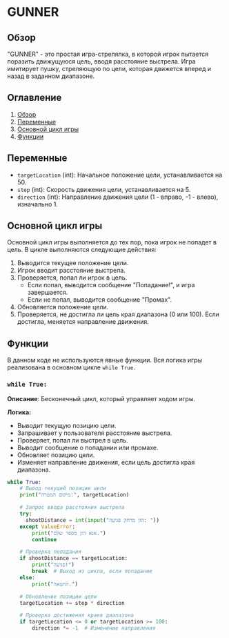 # GUNNER

## Обзор

"GUNNER" - это простая игра-стрелялка, в которой игрок пытается поразить движущуюся цель, вводя расстояние выстрела. Игра имитирует пушку, стреляющую по цели, которая движется вперед и назад в заданном диапазоне.

## Оглавление

1. [Обзор](#обзор)
2. [Переменные](#переменные)
3. [Основной цикл игры](#основной-цикл-игры)
4. [Функции](#функции)

## Переменные

- `targetLocation` (int): Начальное положение цели, устанавливается на 50.
- `step` (int): Скорость движения цели, устанавливается на 5.
- `direction` (int): Направление движения цели (1 - вправо, -1 - влево), изначально 1.

## Основной цикл игры

Основной цикл игры выполняется до тех пор, пока игрок не попадет в цель. В цикле выполняются следующие действия:
1. Выводится текущее положение цели.
2. Игрок вводит расстояние выстрела.
3. Проверяется, попал ли игрок в цель.
   - Если попал, выводится сообщение "Попадание!", и игра завершается.
   - Если не попал, выводится сообщение "Промах".
4. Обновляется положение цели.
5. Проверяется, не достигла ли цель края диапазона (0 или 100). Если достигла, меняется направление движения.

## Функции

В данном коде не используются явные функции. Вся логика игры реализована в основном цикле `while True`.

### `while True:`

**Описание**: Бесконечный цикл, который управляет ходом игры.

**Логика:**
- Выводит текущую позицию цели.
- Запрашивает у пользователя расстояние выстрела.
- Проверяет, попал ли выстрел в цель.
- Выводит сообщение о попадании или промахе.
- Обновляет позицию цели.
- Изменяет направление движения, если цель достигла края диапазона.

```python
while True:
    # Вывод текущей позиции цели
    print("מיקום המטרה:", targetLocation)

    # Запрос ввода расстояния выстрела
    try:
      shootDistance = int(input("הזן מרחק פגיעה: "))
    except ValueError:
        print("אנא הזן מספר שלם.")
        continue

    # Проверка попадания
    if shootDistance == targetLocation:
        print("פגיעה!")
        break  # Выход из цикла, если попадание
    else:
        print("החטאה.")

    # Обновление позиции цели
    targetLocation += step * direction

    # Проверка достижения краев диапазона
    if targetLocation <= 0 or targetLocation >= 100:
        direction *= -1  # Изменение направления
```